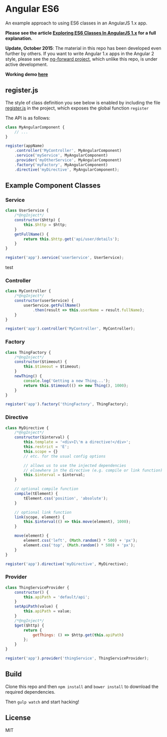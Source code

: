 # Angular ES6

An example approach to using ES6 classes in an AngularJS 1.x app.

**Please see the article [Exploring ES6 Classes In AngularJS 1.x](http://www.michaelbromley.co.uk/blog/350/exploring-es6-classes-in-angularjs-1-x) for
a full explanation.**

**Update, October 2015**: The material in this repo has been developed even further by others. If you want to write Angular 1.x apps in the Angular 2 style, please see the [ng-forward project](https://github.com/ngUpgraders/ng-forward), which unlike this repo, is under active development. 

**Working demo [here](http://www.michaelbromley.co.uk/experiments/angular-es6-demo/build/)**

## register.js

The style of class definition you see below is enabled by including the file [register.js](src/app/utils/register.js) in the project, which exposes the global function `register`

The API is as follows:

```JavaScript
class MyAngularComponent {
    // ...
}

register(appName)
    .controller('MyController', MyAngularComponent)
    .service('myService', MyAngularComponent)
    .provider('myOtherService', MyAngularComponent)
    .factory('myFactory', MyAngularComponent)
    .directive('myDirective', MyAngularComponent);
```

## Example Component Classes

### Service

```JavaScript
class UserService {
    /*@ngInject*/
    constructor($http) {
        this.$http = $http;
    }
    getFullName() {
        return this.$http.get('api/user/details');
    }
}

register('app').service('userService', UserService);
```
test
### Controller

```JavaScript
class MyController {
    /*@ngInject*/
    constructor(userService) {
        userService.getFullName()
            .then(result => this.userName = result.fullName);
    }
}

register('app').controller('MyController', MyController);
```

### Factory

```JavaScript
class ThingFactory {
    /*@ngInject*/
    constructor($timeout) {
        this.$timeout = $timeout;
    }
    newThing() {
        console.log('Getting a new Thing...');
        return this.$timeout(() => new Thing(), 1000);
    }
}

register('app').factory('thingFactory', ThingFactory);
```

### Directive

```JavaScript
class MyDirective {
    /*@ngInject*/
    constructor($interval) {
        this.template = '<div>I\'m a directive!</div>';
        this.restrict = 'E';
        this.scope = {}
        // etc. for the usual config options

        // allows us to use the injected dependencies
        // elsewhere in the directive (e.g. compile or link function)
        this.$interval = $interval;
    }

    // optional compile function
    compile(tElement) {
        tElement.css('position', 'absolute');
    }

    // optional link function
    link(scope, element) {
        this.$interval(() => this.move(element), 1000);
    }

    move(element) {
        element.css('left', (Math.random() * 500) + 'px');
        element.css('top', (Math.random() * 500) + 'px');
    }
}

register('app').directive('myDirective', MyDirective);
```

### Provider

```JavaScript
class ThingServiceProvider {
    constructor() {
        this.apiPath = 'default/api';
    }
    setApiPath(value) {
        this.apiPath = value;
    }
    /*@ngInject*/
    $get($http) {
        return {
            getThings: () => $http.get(this.apiPath)
        };
    }
}

register('app').provider('thingService', ThingServiceProvider);
```

## Build

Clone this repo and then `npm install` and `bower install` to download the required dependencies.

Then `gulp watch` and start hacking!

## License

MIT
